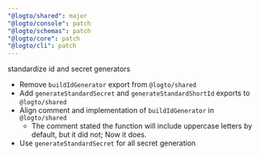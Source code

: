 ```yaml
---
"@logto/shared": major
"@logto/console": patch
"@logto/schemas": patch
"@logto/core": patch
"@logto/cli": patch
---
```


standardize id and secret generators

- Remove `buildIdGenerator` export from `@logto/shared`
- Add `generateStandardSecret` and `generateStandardShortId` exports to `@logto/shared`
- Align comment and implementation of `buildIdGenerator` in `@logto/shared`
  - The comment stated the function will include uppercase letters by default, but it did not; Now it does.
- Use `generateStandardSecret` for all secret generation
